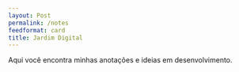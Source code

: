 ```yaml
---
layout: Post
permalink: /notes
feedformat: card
title: Jardim Digital
---
```


Aqui você encontra minhas anotações e ideias em desenvolvimento.

